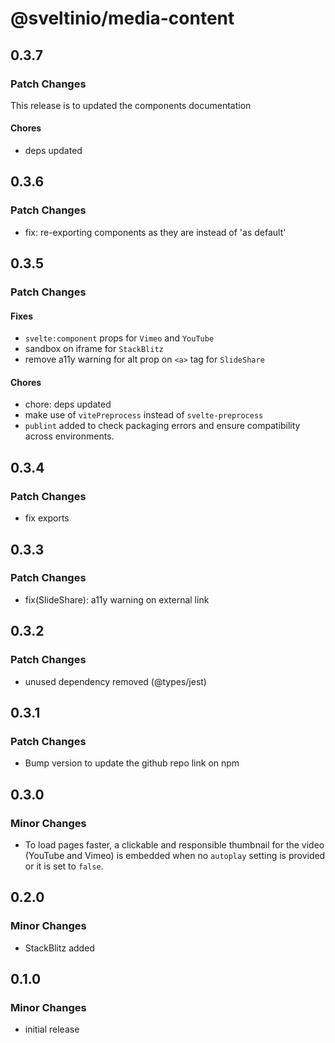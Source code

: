 # @sveltinio/media-content

## 0.3.7

### Patch Changes

This release is to updated the components documentation

#### Chores

- deps updated

## 0.3.6

### Patch Changes

- fix: re-exporting components as they are instead of 'as default'

## 0.3.5

### Patch Changes

#### Fixes

- `svelte:component` props for `Vimeo` and `YouTube`
- sandbox on iframe for `StackBlitz`
- remove a11y warning for alt prop on `<a>` tag for `SlideShare`

#### Chores

- chore: deps updated
- make use of `vitePreprocess` instead of `svelte-preprocess`
- `publint` added to check packaging errors and ensure compatibility across environments.

## 0.3.4

### Patch Changes

- fix exports

## 0.3.3

### Patch Changes

- fix(SlideShare): a11y warning on external link

## 0.3.2

### Patch Changes

- unused dependency removed (@types/jest)

## 0.3.1

### Patch Changes

- Bump version to update the github repo link on npm

## 0.3.0

### Minor Changes

- To load pages faster, a clickable and responsible thumbnail for the video (YouTube and Vimeo) is embedded when no `autoplay` setting is provided or it is set to `false`.

## 0.2.0

### Minor Changes

- StackBlitz added

## 0.1.0

### Minor Changes

- initial release
